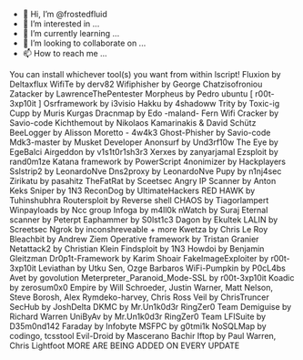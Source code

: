 - 👋 Hi, I’m @frostedfluid
- 👀 I’m interested in ...
- 🌱 I’m currently learning ...
- 💞️ I’m looking to collaborate on ...
- 📫 How to reach me ...

<!---
frostedfluid/frostedfluid is a ✨ special ✨ repository because its `README.md` (this file) appears on your GitHub profile.
You can click the Preview link to take a look at your changes.
--->
You can install whichever tool(s) you want from within lscript! 
Fluxion                         by Deltaxflux
WifiTe                          by derv82
Wifiphisher                     by George Chatzisofroniou
Zatacker                        by LawrenceThePentester
Morpheus                        by Pedro ubuntu  [ r00t-3xp10it ]
Osrframework                    by i3visio
Hakku                           by 4shadoww
Trity                           by Toxic-ig
Cupp                            by Muris Kurgas
Dracnmap                        by Edo -maland-
Fern Wifi Cracker               by Savio-code
Kichthemout                     by Nikolaos Kamarinakis & David Schütz
BeeLogger                       by Alisson Moretto - 4w4k3
Ghost-Phisher                   by Savio-code
Mdk3-master                     by Musket Developer
Anonsurf                        by Und3rf10w
The Eye                         by EgeBalci
Airgeddon                       by v1s1t0r1sh3r3
Xerxes                          by zanyarjamal
Ezsploit                        by rand0m1ze
Katana framework                by PowerScript
4nonimizer                      by Hackplayers
Sslstrip2                       by LeonardoNve
Dns2proxy                       by LeonardoNve
Pupy                            by n1nj4sec
Zirikatu                        by pasahitz
TheFatRat                       by Sceetsec
Angry IP Scanner                by Anton Keks
Sniper                          by 1N3
ReconDog                        by UltimateHackers
RED HAWK                        by Tuhinshubhra
Routersploit                    by Reverse shell
CHAOS                           by Tiagorlampert
Winpayloads                     by Ncc group 
Infoga                          by m4ll0k
nWatch                          by Suraj
Eternal scanner                 by Peterpt
Eaphammer                       by S0lst1c3
Dagon                           by Ekultek
LALIN                           by Screetsec
Ngrok                           by inconshreveable + more
Kwetza                          by Chris Le Roy
Bleachbit                       by Andrew Ziem
Operative framework             by Tristan Granier
Netattack2                      by Christian Klein
Findsploit                      by 1N3
Howdoi                          by Benjamin Gleitzman
Dr0p1t-Framework                by Karim Shoair
FakeImageExploiter              by r00t-3xp10it
Leviathan                       by Utku Sen, Ozge Barbaros
WiFi-Pumpkin                    by P0cL4bs
Avet                            by govolution
Meterpreter_Paranoid_Mode-SSL   by r00t-3xp10it
Koadic                          by zerosum0x0
Empire                          by Will Schroeder,
                                       Justin Warner, 
                                       Matt Nelson,
                                       Steve Borosh,
                                       Alex Rymdeko-harvey, 
                                       Chris Ross
Veil                            by ChrisTruncer
SecHub                          by JoshDelta
DKMC                            by Mr.Un1k0d3r RingZer0 Team
Demiguise                       by Richard Warren
UniByAv                         by Mr.Un1k0d3r RingZer0 Team
LFISuite                        by D35m0nd142
Faraday                         by Infobyte
MSFPC                           by g0tmi1k
NoSQLMap                        by codingo, tcsstool
Evil-Droid                      by Mascerano Bachir
Iftop                           by Paul Warren, Chris Lightfoot
MORE ARE BEING ADDED ON EVERY UPDATE
